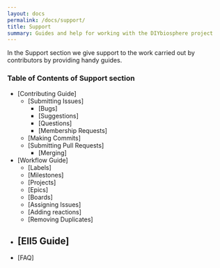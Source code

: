 ```yaml
---
layout: docs
permalink: /docs/support/
title: Support
summary: Guides and help for working with the DIYbiosphere project
---
```


In the Support section we give support to the work carried out by contributors by providing handy guides.

### Table of Contents of **Support** section
- [Contributing Guide]
  - [Submitting Issues]
    - [Bugs]
    - [Suggestions]
    - [Questions]
    - [Membership Requests]
  - [Making Commits]
  - [Submitting Pull Requests]
    - [Merging]
- [Workflow Guide]
  - [Labels]
  - [Milestones]
  - [Projects]
  - [Epics]
  - [Boards]
  - [Assigning Issues]
  - [Adding reactions]
  - [Removing Duplicates]
- [ElI5 Guide]
  -
- [FAQ]
